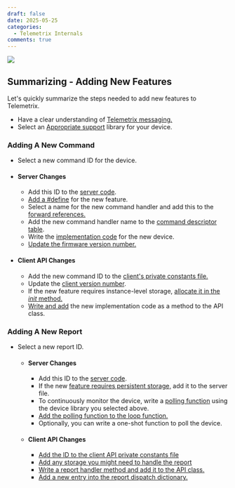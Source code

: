 ```yaml
---
draft: false
date: 2025-05-25
categories:
  - Telemetrix Internals
comments: true
---
```



![](../assets/images/summary.png)

## Summarizing - Adding New Features

Let's quickly summarize the steps needed to add new features to Telemetrix.

<!-- more -->

* Have a clear understanding of [Telemetrix messaging.](./Telemetrix_Under_The_Hood_Part_2.md)
* Select an [Appropriate support](./Telemetrix_Under_The_Hood_Part_3.md/#using-an-established-arduino-library-for-device-support) library for 
  your device.
### Adding A New Command
  * Select a new command ID for the device.
  * #### Server Changes
      * Add this ID to the [server code](https://github.com/MrYsLab/Telemetrix4UnoR4/blob/3629992d2c64da9b76eb5771d4c8933678149924/examples/Minima/Minima.ino#L126).
      * [Add a #define](https://github.com/MrYsLab/Telemetrix4UnoR4/blob/3629992d2c64da9b76eb5771d4c8933678149924/examples/Minima/Minima.ino#L35) for the new feature.
      * Select a name for the new command handler and add this to the [forward 
        references.](https://github.com/MrYsLab/Telemetrix4UnoR4/blob/3629992d2c64da9b76eb5771d4c8933678149924/examples/Minima/Minima.ino#L188)
      * Add the new command handler name to the [command descriptor table](https://github.com/MrYsLab/Telemetrix4UnoR4/blob/3629992d2c64da9b76eb5771d4c8933678149924/examples/Minima/Minima.ino#L324).
      * Write the [implementation code](https://github.com/MrYsLab/Telemetrix4UnoR4/blob/3629992d2c64da9b76eb5771d4c8933678149924/examples/Minima/Minima.ino#L651) for the new device.
      * [Update the firmware version number.](https://github.com/MrYsLab/Telemetrix4UnoR4/blob/3629992d2c64da9b76eb5771d4c8933678149924/examples/Minima/Minima.ino#L462)
  * #### Client API Changes
      * Add the new command ID to the [client's private constants file.](https://github.com/MrYsLab/telemetrix-uno-r4/blob/39f89aef39351ca339d3a9f42b240031e22a9b21/telemetrix_uno_r4/minima/telemetrix_uno_r4_minima/private_constants.py#L24)
      * Update the [client version number](https://github.com/MrYsLab/telemetrix-uno-r4/blob/39f89aef39351ca339d3a9f42b240031e22a9b21/telemetrix_uno_r4/minima/telemetrix_uno_r4_minima/private_constants.py#L107).
      * If the new feature requires instance-level storage, [allocate it in the _init_ 
      method.](https://github.com/MrYsLab/telemetrix-uno-r4/blob/39f89aef39351ca339d3a9f42b240031e22a9b21/telemetrix_uno_r4/minima/telemetrix_uno_r4_minima/telemetrix_uno_r4_minima.py#L45)
      * [Write and add](https://github.com/MrYsLab/telemetrix-uno-r4/blob/39f89aef39351ca339d3a9f42b240031e22a9b21/telemetrix_uno_r4/minima/telemetrix_uno_r4_minima/telemetrix_uno_r4_minima.py#L411) the new implementation code as a method to the API class.

### Adding A New Report
* Select a new report ID.
  * #### Server Changes
      * Add this ID to the [server code](https://github.com/MrYsLab/Telemetrix4UnoR4/blob/3629992d2c64da9b76eb5771d4c8933678149924/examples/Minima/Minima.ino#L398).
      * If the new [feature requires persistent storage,](https://github.com/MrYsLab/Telemetrix4UnoR4/blob/3629992d2c64da9b76eb5771d4c8933678149924/examples/Minima/Minima.ino#L571) add it to the server file.
      * To continuously monitor the device, write a 
[polling function](https://github.com/MrYsLab/Telemetrix4UnoR4/blob/3629992d2c64da9b76eb5771d4c8933678149924/examples/Minima/Minima.ino#L1836) using the device 
        library you selected above.
      * [Add the polling function to the loop function.](https://github.com/MrYsLab/Telemetrix4UnoR4/blob/3629992d2c64da9b76eb5771d4c8933678149924/examples/Minima/Minima.ino#L2063)
      * Optionally, you can write a one-shot function to poll the device.
  * #### Client API Changes
      * [Add the ID to the client API private constants file](https://github.com/MrYsLab/telemetrix-uno-r4/blob/39f89aef39351ca339d3a9f42b240031e22a9b21/telemetrix_uno_r4/minima/telemetrix_uno_r4_minima/private_constants.py#L85)
      * [Add any storage you might need to handle the report](https://github.com/MrYsLab/telemetrix-uno-r4/blob/39f89aef39351ca339d3a9f42b240031e22a9b21/telemetrix_uno_r4/minima/telemetrix_uno_r4_minima/telemetrix_uno_r4_minima.py#L184)
      * [Write a report handler method and add it to the API class.](https://github.com/MrYsLab/telemetrix-uno-r4/blob/39f89aef39351ca339d3a9f42b240031e22a9b21/telemetrix_uno_r4/minima/telemetrix_uno_r4_minima/telemetrix_uno_r4_minima.py#L2336)
      * [Add a new entry into the report dispatch dictionary.](https://github.com/MrYsLab/telemetrix-uno-r4/blob/39f89aef39351ca339d3a9f42b240031e22a9b21/telemetrix_uno_r4/minima/telemetrix_uno_r4_minima/telemetrix_uno_r4_minima.py#L134)


